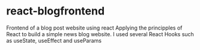 # react-blogfrontend
Frontend of a blog post website using react
Applying the principples of React to build a simple news blog website.
I used several React Hooks such as useState, useEffect and useParams
